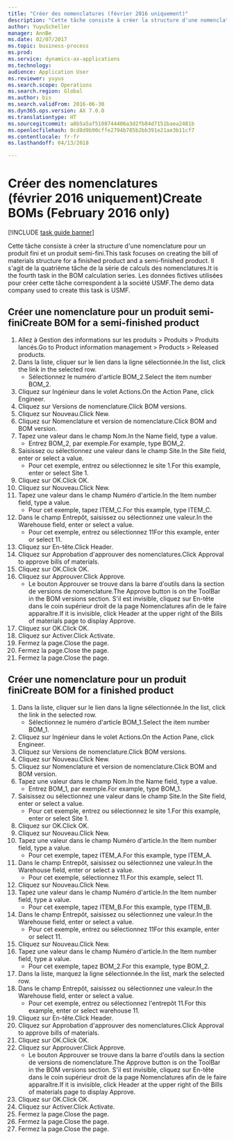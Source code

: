 ```yaml
--- 
title: "Créer des nomenclatures (février 2016 uniquement)"
description: "Cette tâche consiste à créer la structure d'une nomenclature pour un produit fini et un produit semi-fini."
author: YuyuScheller
manager: AnnBe
ms.date: 02/07/2017
ms.topic: business-process
ms.prod: 
ms.service: dynamics-ax-applications
ms.technology: 
audience: Application User
ms.reviewer: yuyus
ms.search.scope: Operations
ms.search.region: Global
ms.author: bis
ms.search.validFrom: 2016-06-30
ms.dyn365.ops.version: AX 7.0.0
ms.translationtype: HT
ms.sourcegitcommit: a8b5a5af5108744406a3d2fb84d7151baea2481b
ms.openlocfilehash: 0cd8d9b90cffe2794b785b2bb391e21ae3b11cf7
ms.contentlocale: fr-fr
ms.lasthandoff: 04/13/2018

---
```

# <a name="create-boms-february-2016-only"></a><span data-ttu-id="859d2-103">Créer des nomenclatures (février 2016 uniquement)</span><span class="sxs-lookup"><span data-stu-id="859d2-103">Create BOMs (February 2016 only)</span></span>

[!INCLUDE [task guide banner](../../includes/task-guide-banner.md)]

<span data-ttu-id="859d2-104">Cette tâche consiste à créer la structure d'une nomenclature pour un produit fini et un produit semi-fini.</span><span class="sxs-lookup"><span data-stu-id="859d2-104">This task focuses on creating the bill of materials structure for a finished product and a semi-finished product.</span></span> <span data-ttu-id="859d2-105">Il s'agit de la quatrième tâche de la série de calculs des nomenclatures.</span><span class="sxs-lookup"><span data-stu-id="859d2-105">It is the fourth task in the BOM calculation series.</span></span> <span data-ttu-id="859d2-106">Les données fictives utilisées pour créer cette tâche correspondent à la société USMF.</span><span class="sxs-lookup"><span data-stu-id="859d2-106">The demo data company used to create this task is USMF.</span></span>


## <a name="create-bom-for-a-semi-finished-product"></a><span data-ttu-id="859d2-107">Créer une nomenclature pour un produit semi-fini</span><span class="sxs-lookup"><span data-stu-id="859d2-107">Create BOM for a semi-finished product</span></span>
1. <span data-ttu-id="859d2-108">Allez à Gestion des informations sur les produits > Produits > Produits lancés.</span><span class="sxs-lookup"><span data-stu-id="859d2-108">Go to Product information management > Products > Released products.</span></span>
2. <span data-ttu-id="859d2-109">Dans la liste, cliquer sur le lien dans la ligne sélectionnée.</span><span class="sxs-lookup"><span data-stu-id="859d2-109">In the list, click the link in the selected row.</span></span>
    * <span data-ttu-id="859d2-110">Sélectionnez le numéro d'article BOM_2.</span><span class="sxs-lookup"><span data-stu-id="859d2-110">Select the item number BOM_2.</span></span>  
3. <span data-ttu-id="859d2-111">Cliquez sur Ingénieur dans le volet Actions.</span><span class="sxs-lookup"><span data-stu-id="859d2-111">On the Action Pane, click Engineer.</span></span>
4. <span data-ttu-id="859d2-112">Cliquez sur Versions de nomenclature.</span><span class="sxs-lookup"><span data-stu-id="859d2-112">Click BOM versions.</span></span>
5. <span data-ttu-id="859d2-113">Cliquez sur Nouveau.</span><span class="sxs-lookup"><span data-stu-id="859d2-113">Click New.</span></span>
6. <span data-ttu-id="859d2-114">Cliquez sur Nomenclature et version de nomenclature.</span><span class="sxs-lookup"><span data-stu-id="859d2-114">Click BOM and BOM version.</span></span>
7. <span data-ttu-id="859d2-115">Tapez une valeur dans le champ Nom.</span><span class="sxs-lookup"><span data-stu-id="859d2-115">In the Name field, type a value.</span></span>
    * <span data-ttu-id="859d2-116">Entrez BOM_2, par exemple.</span><span class="sxs-lookup"><span data-stu-id="859d2-116">For example, type BOM_2.</span></span>  
8. <span data-ttu-id="859d2-117">Saisissez ou sélectionnez une valeur dans le champ Site.</span><span class="sxs-lookup"><span data-stu-id="859d2-117">In the Site field, enter or select a value.</span></span>
    * <span data-ttu-id="859d2-118">Pour cet exemple, entrez ou sélectionnez le site 1.</span><span class="sxs-lookup"><span data-stu-id="859d2-118">For this example, enter or select Site 1.</span></span>  
9. <span data-ttu-id="859d2-119">Cliquez sur OK.</span><span class="sxs-lookup"><span data-stu-id="859d2-119">Click OK.</span></span>
10. <span data-ttu-id="859d2-120">Cliquez sur Nouveau.</span><span class="sxs-lookup"><span data-stu-id="859d2-120">Click New.</span></span>
11. <span data-ttu-id="859d2-121">Tapez une valeur dans le champ Numéro d'article.</span><span class="sxs-lookup"><span data-stu-id="859d2-121">In the Item number field, type a value.</span></span>
    * <span data-ttu-id="859d2-122">Pour cet exemple, tapez ITEM_C.</span><span class="sxs-lookup"><span data-stu-id="859d2-122">For this example, type ITEM_C.</span></span>  
12. <span data-ttu-id="859d2-123">Dans le champ Entrepôt, saisissez ou sélectionnez une valeur.</span><span class="sxs-lookup"><span data-stu-id="859d2-123">In the Warehouse field, enter or select a value.</span></span>
    * <span data-ttu-id="859d2-124">Pour cet exemple, entrez ou sélectionnez 11</span><span class="sxs-lookup"><span data-stu-id="859d2-124">For this example, enter or select 11.</span></span>  
13. <span data-ttu-id="859d2-125">Cliquez sur En-tête.</span><span class="sxs-lookup"><span data-stu-id="859d2-125">Click Header.</span></span>
14. <span data-ttu-id="859d2-126">Cliquez sur Approbation d'approuver des nomenclatures.</span><span class="sxs-lookup"><span data-stu-id="859d2-126">Click Approval to approve bills of materials.</span></span>
15. <span data-ttu-id="859d2-127">Cliquez sur OK.</span><span class="sxs-lookup"><span data-stu-id="859d2-127">Click OK.</span></span>
16. <span data-ttu-id="859d2-128">Cliquez sur Approuver.</span><span class="sxs-lookup"><span data-stu-id="859d2-128">Click Approve.</span></span>
    * <span data-ttu-id="859d2-129">Le bouton Approuver se trouve dans la barre d'outils dans la section de versions de nomenclature.</span><span class="sxs-lookup"><span data-stu-id="859d2-129">The Approve button is on the ToolBar in the  BOM versions section.</span></span> <span data-ttu-id="859d2-130">S'il est invisible, cliquez sur En-tête dans le coin supérieur droit de la page Nomenclatures afin de le faire apparaître.</span><span class="sxs-lookup"><span data-stu-id="859d2-130">If it is invisible, click Header at the upper right of the Bills of materials page to display Approve.</span></span>  
17. <span data-ttu-id="859d2-131">Cliquez sur OK.</span><span class="sxs-lookup"><span data-stu-id="859d2-131">Click OK.</span></span>
18. <span data-ttu-id="859d2-132">Cliquez sur Activer.</span><span class="sxs-lookup"><span data-stu-id="859d2-132">Click Activate.</span></span>
19. <span data-ttu-id="859d2-133">Fermez la page.</span><span class="sxs-lookup"><span data-stu-id="859d2-133">Close the page.</span></span>
20. <span data-ttu-id="859d2-134">Fermez la page.</span><span class="sxs-lookup"><span data-stu-id="859d2-134">Close the page.</span></span>
21. <span data-ttu-id="859d2-135">Fermez la page.</span><span class="sxs-lookup"><span data-stu-id="859d2-135">Close the page.</span></span>

## <a name="create-bom-for-a-finished-product"></a><span data-ttu-id="859d2-136">Créer une nomenclature pour un produit fini</span><span class="sxs-lookup"><span data-stu-id="859d2-136">Create BOM for a finished product</span></span>
1. <span data-ttu-id="859d2-137">Dans la liste, cliquer sur le lien dans la ligne sélectionnée.</span><span class="sxs-lookup"><span data-stu-id="859d2-137">In the list, click the link in the selected row.</span></span>
    * <span data-ttu-id="859d2-138">Sélectionnez le numéro d'article BOM_1.</span><span class="sxs-lookup"><span data-stu-id="859d2-138">Select the item number BOM_1.</span></span>  
2. <span data-ttu-id="859d2-139">Cliquez sur Ingénieur dans le volet Actions.</span><span class="sxs-lookup"><span data-stu-id="859d2-139">On the Action Pane, click Engineer.</span></span>
3. <span data-ttu-id="859d2-140">Cliquez sur Versions de nomenclature.</span><span class="sxs-lookup"><span data-stu-id="859d2-140">Click BOM versions.</span></span>
4. <span data-ttu-id="859d2-141">Cliquez sur Nouveau.</span><span class="sxs-lookup"><span data-stu-id="859d2-141">Click New.</span></span>
5. <span data-ttu-id="859d2-142">Cliquez sur Nomenclature et version de nomenclature.</span><span class="sxs-lookup"><span data-stu-id="859d2-142">Click BOM and BOM version.</span></span>
6. <span data-ttu-id="859d2-143">Tapez une valeur dans le champ Nom.</span><span class="sxs-lookup"><span data-stu-id="859d2-143">In the Name field, type a value.</span></span>
    * <span data-ttu-id="859d2-144">Entrez BOM_1, par exemple.</span><span class="sxs-lookup"><span data-stu-id="859d2-144">For example, type BOM_1.</span></span>  
7. <span data-ttu-id="859d2-145">Saisissez ou sélectionnez une valeur dans le champ Site.</span><span class="sxs-lookup"><span data-stu-id="859d2-145">In the Site field, enter or select a value.</span></span>
    * <span data-ttu-id="859d2-146">Pour cet exemple, entrez ou sélectionnez le site 1.</span><span class="sxs-lookup"><span data-stu-id="859d2-146">For this example, enter or select Site 1.</span></span>  
8. <span data-ttu-id="859d2-147">Cliquez sur OK.</span><span class="sxs-lookup"><span data-stu-id="859d2-147">Click OK.</span></span>
9. <span data-ttu-id="859d2-148">Cliquez sur Nouveau.</span><span class="sxs-lookup"><span data-stu-id="859d2-148">Click New.</span></span>
10. <span data-ttu-id="859d2-149">Tapez une valeur dans le champ Numéro d'article.</span><span class="sxs-lookup"><span data-stu-id="859d2-149">In the Item number field, type a value.</span></span>
    * <span data-ttu-id="859d2-150">Pour cet exemple, tapez ITEM_A.</span><span class="sxs-lookup"><span data-stu-id="859d2-150">For this example, type ITEM_A.</span></span>  
11. <span data-ttu-id="859d2-151">Dans le champ Entrepôt, saisissez ou sélectionnez une valeur.</span><span class="sxs-lookup"><span data-stu-id="859d2-151">In the Warehouse field, enter or select a value.</span></span>
    * <span data-ttu-id="859d2-152">Pour cet exemple, sélectionnez 11.</span><span class="sxs-lookup"><span data-stu-id="859d2-152">For this example, select 11.</span></span>  
12. <span data-ttu-id="859d2-153">Cliquez sur Nouveau.</span><span class="sxs-lookup"><span data-stu-id="859d2-153">Click New.</span></span>
13. <span data-ttu-id="859d2-154">Tapez une valeur dans le champ Numéro d'article.</span><span class="sxs-lookup"><span data-stu-id="859d2-154">In the Item number field, type a value.</span></span>
    * <span data-ttu-id="859d2-155">Pour cet exemple, tapez ITEM_B.</span><span class="sxs-lookup"><span data-stu-id="859d2-155">For this example, type ITEM_B.</span></span>  
14. <span data-ttu-id="859d2-156">Dans le champ Entrepôt, saisissez ou sélectionnez une valeur.</span><span class="sxs-lookup"><span data-stu-id="859d2-156">In the Warehouse field, enter or select a value.</span></span>
    * <span data-ttu-id="859d2-157">Pour cet exemple, entrez ou sélectionnez 11</span><span class="sxs-lookup"><span data-stu-id="859d2-157">For this example, enter or select 11.</span></span>  
15. <span data-ttu-id="859d2-158">Cliquez sur Nouveau.</span><span class="sxs-lookup"><span data-stu-id="859d2-158">Click New.</span></span>
16. <span data-ttu-id="859d2-159">Tapez une valeur dans le champ Numéro d'article.</span><span class="sxs-lookup"><span data-stu-id="859d2-159">In the Item number field, type a value.</span></span>
    * <span data-ttu-id="859d2-160">Pour cet exemple, tapez BOM_2.</span><span class="sxs-lookup"><span data-stu-id="859d2-160">For this example, type BOM_2.</span></span>  
17. <span data-ttu-id="859d2-161">Dans la liste, marquez la ligne sélectionnée.</span><span class="sxs-lookup"><span data-stu-id="859d2-161">In the list, mark the selected row.</span></span>
18. <span data-ttu-id="859d2-162">Dans le champ Entrepôt, saisissez ou sélectionnez une valeur.</span><span class="sxs-lookup"><span data-stu-id="859d2-162">In the Warehouse field, enter or select a value.</span></span>
    * <span data-ttu-id="859d2-163">Pour cet exemple, entrez ou sélectionnez l'entrepôt 11.</span><span class="sxs-lookup"><span data-stu-id="859d2-163">For this example, enter or select warehouse 11.</span></span>  
19. <span data-ttu-id="859d2-164">Cliquez sur En-tête.</span><span class="sxs-lookup"><span data-stu-id="859d2-164">Click Header.</span></span>
20. <span data-ttu-id="859d2-165">Cliquez sur Approbation d'approuver des nomenclatures.</span><span class="sxs-lookup"><span data-stu-id="859d2-165">Click Approval to approve bills of materials.</span></span>
21. <span data-ttu-id="859d2-166">Cliquez sur OK.</span><span class="sxs-lookup"><span data-stu-id="859d2-166">Click OK.</span></span>
22. <span data-ttu-id="859d2-167">Cliquez sur Approuver.</span><span class="sxs-lookup"><span data-stu-id="859d2-167">Click Approve.</span></span>
    * <span data-ttu-id="859d2-168">Le bouton Approuver se trouve dans la barre d'outils dans la section de versions de nomenclature.</span><span class="sxs-lookup"><span data-stu-id="859d2-168">The Approve button is on the ToolBar in the  BOM versions section.</span></span> <span data-ttu-id="859d2-169">S'il est invisible, cliquez sur En-tête dans le coin supérieur droit de la page Nomenclatures afin de le faire apparaître.</span><span class="sxs-lookup"><span data-stu-id="859d2-169">If it is invisible, click Header at the upper right of the Bills of materials page to display Approve.</span></span>  
23. <span data-ttu-id="859d2-170">Cliquez sur OK.</span><span class="sxs-lookup"><span data-stu-id="859d2-170">Click OK.</span></span>
24. <span data-ttu-id="859d2-171">Cliquez sur Activer.</span><span class="sxs-lookup"><span data-stu-id="859d2-171">Click Activate.</span></span>
25. <span data-ttu-id="859d2-172">Fermez la page.</span><span class="sxs-lookup"><span data-stu-id="859d2-172">Close the page.</span></span>
26. <span data-ttu-id="859d2-173">Fermez la page.</span><span class="sxs-lookup"><span data-stu-id="859d2-173">Close the page.</span></span>
27. <span data-ttu-id="859d2-174">Fermez la page.</span><span class="sxs-lookup"><span data-stu-id="859d2-174">Close the page.</span></span>


